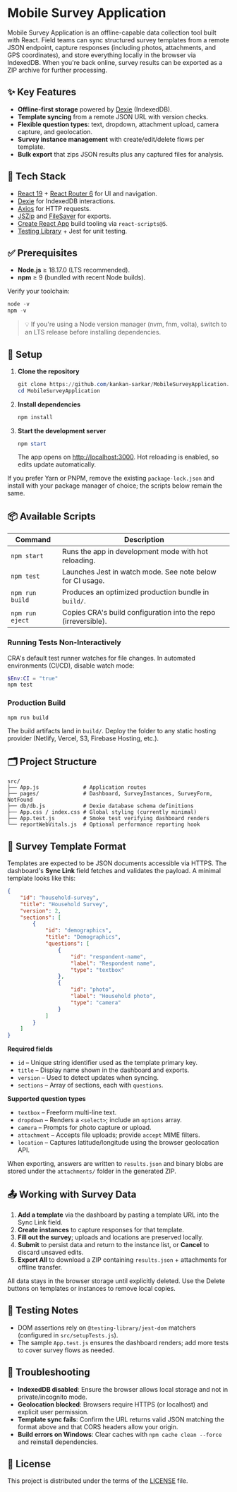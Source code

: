 # Mobile Survey Application

Mobile Survey Application is an offline-capable data collection tool built with React. Field teams can sync structured survey templates from a remote JSON endpoint, capture responses (including photos, attachments, and GPS coordinates), and store everything locally in the browser via IndexedDB. When you're back online, survey results can be exported as a ZIP archive for further processing.

## ✨ Key Features

- **Offline-first storage** powered by [Dexie](https://dexie.org/) (IndexedDB).
- **Template syncing** from a remote JSON URL with version checks.
- **Flexible question types**: text, dropdown, attachment upload, camera capture, and geolocation.
- **Survey instance management** with create/edit/delete flows per template.
- **Bulk export** that zips JSON results plus any captured files for analysis.

## 🧱 Tech Stack

- [React 19](https://react.dev/) + [React Router 6](https://reactrouter.com/) for UI and navigation.
- [Dexie](https://dexie.org/) for IndexedDB interactions.
- [Axios](https://axios-http.com/) for HTTP requests.
- [JSZip](https://stuk.github.io/jszip/) and [FileSaver](https://github.com/eligrey/FileSaver.js/) for exports.
- [Create React App](https://create-react-app.dev/) build tooling via `react-scripts@5`.
- [Testing Library](https://testing-library.com/docs/react-testing-library/intro/) + Jest for unit testing.

## ✅ Prerequisites

- **Node.js** ≥ 18.17.0 (LTS recommended).
- **npm** ≥ 9 (bundled with recent Node builds).

Verify your toolchain:

```powershell
node -v
npm -v
```

> 💡 If you're using a Node version manager (nvm, fnm, volta), switch to an LTS release before installing dependencies.

## 🚀 Setup

1. **Clone the repository**
	 ```powershell
	 git clone https://github.com/kankan-sarkar/MobileSurveyApplication.git
	 cd MobileSurveyApplication
	 ```
2. **Install dependencies**
	 ```powershell
	 npm install
	 ```
3. **Start the development server**
	 ```powershell
	 npm start
	 ```
	 The app opens on [http://localhost:3000](http://localhost:3000). Hot reloading is enabled, so edits update automatically.

If you prefer Yarn or PNPM, remove the existing `package-lock.json` and install with your package manager of choice; the scripts below remain the same.

## 📦 Available Scripts

| Command | Description |
| --- | --- |
| `npm start` | Runs the app in development mode with hot reloading. |
| `npm test` | Launches Jest in watch mode. See note below for CI usage. |
| `npm run build` | Produces an optimized production bundle in `build/`. |
| `npm run eject` | Copies CRA's build configuration into the repo (irreversible). |

### Running Tests Non-Interactively

CRA's default test runner watches for file changes. In automated environments (CI/CD), disable watch mode:

```powershell
$Env:CI = "true"
npm test
```

### Production Build

```powershell
npm run build
```

The build artifacts land in `build/`. Deploy the folder to any static hosting provider (Netlify, Vercel, S3, Firebase Hosting, etc.).

## 🗂️ Project Structure

```
src/
├── App.js              # Application routes
├── pages/              # Dashboard, SurveyInstances, SurveyForm, NotFound
├── db/db.js            # Dexie database schema definitions
├── App.css / index.css # Global styling (currently minimal)
├── App.test.js         # Smoke test verifying dashboard renders
└── reportWebVitals.js  # Optional performance reporting hook
```

## 📝 Survey Template Format

Templates are expected to be JSON documents accessible via HTTPS. The dashboard's **Sync Link** field fetches and validates the payload. A minimal template looks like this:

```json
{
	"id": "household-survey",
	"title": "Household Survey",
	"version": 2,
	"sections": [
		{
			"id": "demographics",
			"title": "Demographics",
			"questions": [
				{
					"id": "respondent-name",
					"label": "Respondent name",
					"type": "textbox"
				},
				{
					"id": "photo",
					"label": "Household photo",
					"type": "camera"
				}
			]
		}
	]
}
```

**Required fields**

- `id` – Unique string identifier used as the template primary key.
- `title` – Display name shown in the dashboard and exports.
- `version` – Used to detect updates when syncing.
- `sections` – Array of sections, each with `questions`.

**Supported question types**

- `textbox` – Freeform multi-line text.
- `dropdown` – Renders a `<select>`; include an `options` array.
- `camera` – Prompts for photo capture or upload.
- `attachment` – Accepts file uploads; provide `accept` MIME filters.
- `location` – Captures latitude/longitude using the browser geolocation API.

When exporting, answers are written to `results.json` and binary blobs are stored under the `attachments/` folder in the generated ZIP.

## 📤 Working with Survey Data

1. **Add a template** via the dashboard by pasting a template URL into the Sync Link field.
2. **Create instances** to capture responses for that template.
3. **Fill out the survey**; uploads and locations are preserved locally.
4. **Submit** to persist data and return to the instance list, or **Cancel** to discard unsaved edits.
5. **Export All** to download a ZIP containing `results.json` + attachments for offline transfer.

All data stays in the browser storage until explicitly deleted. Use the Delete buttons on templates or instances to remove local copies.

## 🧪 Testing Notes

- DOM assertions rely on `@testing-library/jest-dom` matchers (configured in `src/setupTests.js`).
- The sample `App.test.js` ensures the dashboard renders; add more tests to cover survey flows as needed.

## 🔧 Troubleshooting

- **IndexedDB disabled**: Ensure the browser allows local storage and not in private/incognito mode.
- **Geolocation blocked**: Browsers require HTTPS (or localhost) and explicit user permission.
- **Template sync fails**: Confirm the URL returns valid JSON matching the format above and that CORS headers allow your origin.
- **Build errors on Windows**: Clear caches with `npm cache clean --force` and reinstall dependencies.

## 📄 License

This project is distributed under the terms of the [LICENSE](./LICENSE) file.
